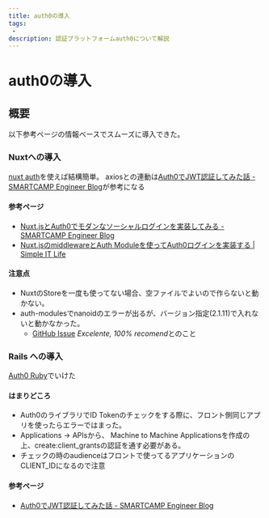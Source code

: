 ```yaml
---
title: auth0の導入
tags:
 -
description: 認証プラットフォームauth0について解説
---
```


# auth0の導入

## 概要
以下参考ページの情報ベースでスムーズに導入できた。

### Nuxtへの導入
[nuxt auth](https://auth.nuxtjs.org/)を使えば結構簡単。
axiosとの連動は[Auth0でJWT認証してみた話 - SMARTCAMP Engineer Blog](https://tech.smartcamp.co.jp/entry/auth0-jwt)が参考になる
#### 参考ページ
 - [Nuxt.jsとAuth0でモダンなソーシャルログインを実装してみる - SMARTCAMP Engineer Blog](https://tech.smartcamp.co.jp/entry/2019/05/31/185456)
 - [Nuxt.jsのmiddlewareとAuth Moduleを使ってAuth0ログインを実装する \| Simple IT Life](https://simple-it-life.com/2021/01/15/nuxt-auth/)

#### 注意点
 - NuxtのStoreを一度も使ってない場合、空ファイルでよいので作らないと動かない。
 - auth-modulesでnanoidのエラーが出るが、バージョン指定(2.1.11)で入れないと動かなかった。
   - [GitHub Issue](https://github.com/nuxt-community/auth-module/issues/750) *Excelente, 100% recomend*とのこと

### Rails への導入
[Auth0 Ruby](https://github.com/auth0/ruby-auth0)でいけた
#### はまりどころ
- Auth0のライブラリでID Tokenのチェックをする際に、フロント側同じアプリを使ったらエラーではまった。
- Applications -> APIsから、 Machine to Machine Applicationsを作成の上、create:client_grantsの認証を通す必要がある。
- チェックの時のaudienceはフロントで使ってるアプリケーションのCLIENT_IDになるので注意

#### 参考ページ
 - [Auth0でJWT認証してみた話 - SMARTCAMP Engineer Blog](https://tech.smartcamp.co.jp/entry/auth0-jwt)
